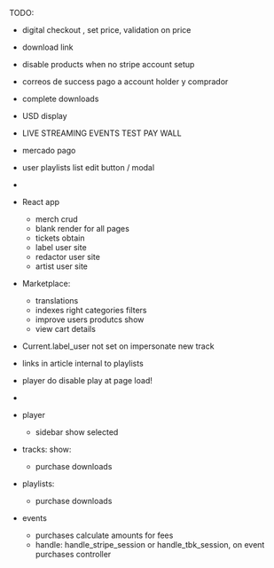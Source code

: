 TODO:

  + digital checkout , set price, validation on price
  + download link
  + disable products when no stripe account setup
  + correos de success pago a account holder y comprador
  + complete downloads
  + USD display
  + LIVE STREAMING EVENTS TEST PAY WALL

  + mercado pago
  + user playlists list edit button / modal
  + 
  + React app
    + merch crud
    + blank render for all pages
    + tickets obtain
    + label user site
    + redactor user site
    + artist user site

  + Marketplace: 
    + translations
    + indexes right categories filters
    + improve users produtcs show
    + view cart details

  + Current.label_user not set on impersonate new track
  
  + links in article internal to playlists
  + player do disable play at page load!
  + 
  + player
    + sidebar show selected

  + tracks: 
    show:
    + purchase downloads

  + playlists:
    + purchase downloads

  + events
    + purchases calculate amounts for fees
    + handle: handle_stripe_session or handle_tbk_session, on event purchases controller